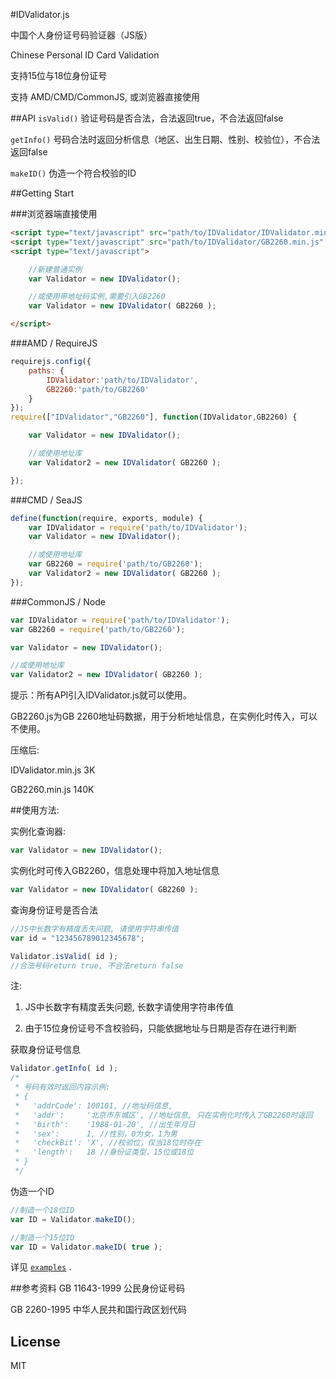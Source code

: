 #IDValidator.js

中国个人身份证号码验证器（JS版）

Chinese Personal ID Card Validation

支持15位与18位身份证号

支持 AMD/CMD/CommonJS, 或浏览器直接使用


##API
`isValid()` 验证号码是否合法，合法返回true，不合法返回false

`getInfo()` 号码合法时返回分析信息（地区、出生日期、性别、校验位），不合法返回false

`makeID()` 伪造一个符合校验的ID


##Getting Start

###浏览器端直接使用
```html
<script type="text/javascript" src="path/to/IDValidator/IDValidator.min.js" charset="utf-8" ></script>
<script type="text/javascript" src="path/to/IDValidator/GB2260.min.js" charset="utf-8" ></script>
<script type="text/javascript">

    //新建普通实例
    var Validator = new IDValidator();

    //或使用带地址码实例,需要引入GB2260
    var Validator = new IDValidator( GB2260 );

</script>
```

###AMD / RequireJS
```javascript
requirejs.config({
    paths: {
        IDValidator:'path/to/IDValidator',
        GB2260:'path/to/GB2260'
    }
});
require(["IDValidator","GB2260"], function(IDValidator,GB2260) {

    var Validator = new IDValidator();

    //或使用地址库
    var Validator2 = new IDValidator( GB2260 );

});

```

###CMD / SeaJS
```javascript
define(function(require, exports, module) {
    var IDValidator = require('path/to/IDValidator');
    var Validator = new IDValidator();

    //或使用地址库
    var GB2260 = require('path/to/GB2260');
    var Validator2 = new IDValidator( GB2260 );
});
```

###CommonJS / Node
```javascript
var IDValidator = require('path/to/IDValidator');
var GB2260 = require('path/to/GB2260');

var Validator = new IDValidator();

//或使用地址库
var Validator2 = new IDValidator( GB2260 );

```

提示：所有API引入IDValidator.js就可以使用。

GB2260.js为GB 2260地址码数据，用于分析地址信息，在实例化时传入，可以不使用。

压缩后:

IDValidator.min.js 3K 

GB2260.min.js 140K 

##使用方法:

实例化查询器:
```js
var Validator = new IDValidator();
```
实例化时可传入GB2260，信息处理中将加入地址信息
```js
var Validator = new IDValidator( GB2260 );
```

查询身份证号是否合法
```js
//JS中长数字有精度丢失问题, 请使用字符串传值
var id = "123456789012345678";

Validator.isValid( id );
//合法号码return true, 不合法return false
```
注:

1. JS中长数字有精度丢失问题, 长数字请使用字符串传值

2. 由于15位身份证号不含校验码，只能依据地址与日期是否存在进行判断

获取身份证号信息
```js
Validator.getInfo( id );
/* 
 * 号码有效时返回内容示例:
 * {
 *   'addrCode': 100101, //地址码信息,
 *   'addr':     '北京市东城区', //地址信息, 只在实例化时传入了GB2260时返回
 *   'birth':    '1988-01-20', //出生年月日
 *   'sex':      1, //性别，0为女，1为男
 *   'checkBit': 'X', //校验位，仅当18位时存在
 *   'length':   18 //身份证类型，15位或18位
 * }
 */
```

伪造一个ID
```js
//制造一个18位ID
var ID = Validator.makeID();

//制造一个15位ID
var ID = Validator.makeID( true );
```
详见 [`examples`](https://github.com/mc-zone/IDValidator/tree/master/examples/) .

##参考资料
GB 11643-1999 公民身份证号码

GB 2260-1995 中华人民共和国行政区划代码

## License
MIT


